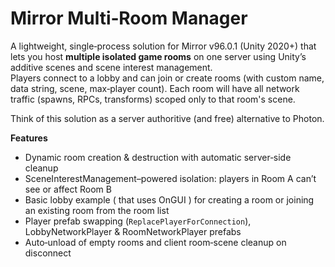 # Mirror Multi‑Room Manager

A lightweight, single‑process solution for Mirror v96.0.1 (Unity 2020+) that lets you host **multiple isolated game rooms** on one server using Unity’s additive scenes and scene interest management.  
Players connect to a lobby and can join or create rooms (with custom name, data string, scene, max‑player count). Each room will have all network traffic (spawns, RPCs, transforms) scoped only to that room's scene.

Think of this solution as a server authoritive (and free) alternative to Photon.

**Features**  
- Dynamic room creation & destruction with automatic server‑side cleanup  
- SceneInterestManagement–powered isolation: players in Room A can’t see or affect Room B  
- Basic lobby example ( that uses OnGUI ) for creating a room or joining an existing room from the room list  
- Player prefab swapping (`ReplacePlayerForConnection`), LobbyNetworkPlayer & RoomNetworkPlayer prefabs
- Auto‑unload of empty rooms and client room‑scene cleanup on disconnect  